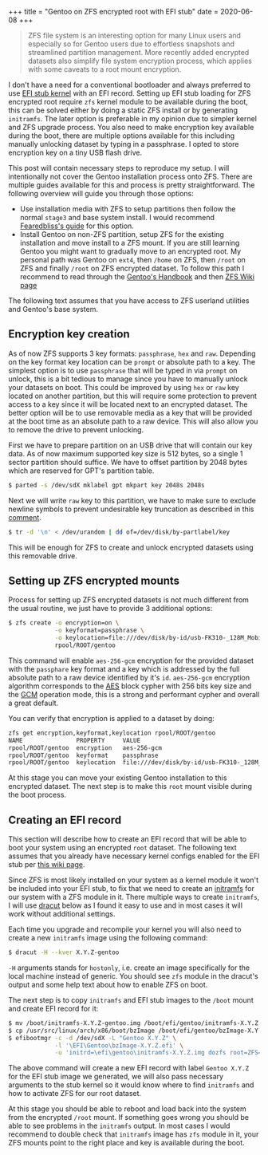+++
title = "Gentoo on ZFS encrypted root with EFI stub"
date = 2020-06-08
+++

> ZFS file system is an interesting option for many Linux users and
  especially so for Gentoo users due to effortless snapshots and
  streamlined partition management. More recently added encrypted
  datasets also simplify file system encryption process, which applies
  with some caveats to a root mount encryption.

I don't have a need for a conventional bootloader and always preferred
to use [EFI stub kernel](https://wiki.gentoo.org/wiki/EFI_stub_kernel)
with an EFI record. Setting up EFI stub loading for ZFS encrypted root
require `zfs` kernel module to be available during the boot, this can
be solved either by doing a static ZFS install or by generating
`initramfs`. The later option is preferable in my opinion due to
simpler kernel and ZFS upgrade process. You also need to make
encryption key available during the boot, there are multiple options
available for this including manually unlocking dataset by typing in a
passphrase. I opted to store encryption key on a tiny USB flash drive.

This post will contain necessary steps to reproduce my setup. I will
intentionally not cover the Gentoo installation process onto
ZFS. There are multiple guides available for this and process is
pretty straightforward. The following overview will guide you through
those options:

- Use installation media with ZFS to setup partitions then follow the
  normal `stage3` and base system install. I would recommend
  [Fearedbliss's
  guide](https://wiki.gentoo.org/wiki/User:Fearedbliss/Installing_Gentoo_Linux_On_ZFS)
  for this option.
- Install Gentoo on non-ZFS partition, setup ZFS for the existing
  installation and move install to a ZFS mount. If you are still
  learning Gentoo you might want to gradually move to an encrypted
  root. My personal path was Gentoo on `ext4`, then `/home` on ZFS,
  then `/root` on ZFS and finally `/root` on ZFS encrypted dataset. To
  follow this path I recommend to read through the [Gentoo's
  Handbook](https://wiki.gentoo.org/wiki/Handbook) and then [ZFS Wiki
  page](https://wiki.gentoo.org/wiki/ZFS)

The following text assumes that you have access to ZFS userland
utilities and Gentoo's base system.

## Encryption key creation

As of now ZFS supports 3 key formats: `passphrase`, `hex` and
`raw`. Depending on the key format key location can be `prompt` or
absolute path to a key. The simplest option is to use `passphrase`
that will be typed in via `prompt` on unlock, this is a bit tedious to
manage since you have to manually unlock your datasets on boot. This
could be improved by using `hex` or `raw` key located on another
partition, but this will require some protection to prevent access to
a key since it will be located next to an encrypted dataset. The
better option will be to use removable media as a key that will be
provided at the boot time as an absolute path to a raw device. This
will also allow you to remove the drive to prevent unlocking.

First we have to prepare partition on an USB drive that will contain
our key data. As of now maximum supported key size is 512 bytes, so a
single 1 sector partition should suffice. We have to offset partition
by 2048 bytes which are reserved for GPT's partition table.

```sh
$ parted -s /dev/sdX mklabel gpt mkpart key 2048s 2048s
```

Next we will write `raw` key to this partition, we have to make sure
to exclude newline symbols to prevent undesirable key truncation as
described in this
[comment](https://github.com/openzfs/zfs/issues/6556#issuecomment-570340855).

```sh
$ tr -d '\n' < /dev/urandom | dd of=/dev/disk/by-partlabel/key
```

This will be enough for ZFS to create and unlock encrypted datasets
using this removable drive.

## Setting up ZFS encrypted mounts

Process for setting up ZFS encrypted datasets is not much different
from the usual routine, we just have to provide 3 additional options:

```sh
$ zfs create -o encryption=on \
             -o keyformat=passphrase \
             -o keylocation=file:///dev/disk/by-id/usb-FK310-_128M_Mobile-Disk-part1 \
             rpool/ROOT/gentoo
```

This command will enable `aes-256-gcm` encryption for the provided
dataset with the `passphare` key format and a key which is addressed
by the full absolute path to a raw device identified by it's
`id`. `aes-256-gcm` encryption algorithm corresponds to the
[AES](https://en.wikipedia.org/wiki/Advanced_Encryption_Standard)
block cypher with 256 bits key size and the
[GCM](https://en.wikipedia.org/wiki/Galois/Counter_Mode) operation
mode, this is a strong and performant cypher and overall a great
default.

You can verify that encryption is applied to a dataset by doing:

```sh
zfs get encryption,keyformat,keylocation rpool/ROOT/gentoo
NAME               PROPERTY     VALUE
rpool/ROOT/gentoo  encryption   aes-256-gcm
rpool/ROOT/gentoo  keyformat    passphrase
rpool/ROOT/gentoo  keylocation  file:///dev/disk/by-id/usb-FK310-_128M_Mobile-Disk-part1
```

At this stage you can move your existing Gentoo installation to this
encrypted dataset. The next step is to make this `root` mount visible
during the boot process.

## Creating an EFI record

This section will describe how to create an EFI record that will be
able to boot your system using an encrypted `root` dataset. The
following text assumes that you already have necessary kernel configs
enabled for the EFI stub per [this wiki
page](https://wiki.gentoo.org/wiki/EFI_stub_kernel).

Since ZFS is most likely installed on your system as a kernel module
it won't be included into your EFI stub, to fix that we need to create
an [initramfs](https://wiki.gentoo.org/wiki/Initramfs) for our system
with a ZFS module in it. There multiple ways to create `initramfs`, I
will use [dracut](https://wiki.gentoo.org/wiki/Dracut) below as I
found it easy to use and in most cases it will work without additional
settings.

Each time you upgrade and recompile your kernel you will also need to
create a new `initramfs` image using the following command:

```sh
$ dracut -H --kver X.Y.Z-gentoo
```

`-H` arguments stands for `hostonly`, i.e. create an image
specifically for the local machine instead of generic. You should see
`zfs` module in the dracut's output and some help text about how to
enable ZFS on boot.

The next step is to copy `initramfs` and EFI stub images to the
`/boot` mount and create EFI record for it:

```sh
$ mv /boot/initramfs-X.Y.Z-gentoo.img /boot/efi/gentoo/initramfs-X.Y.Z.img
$ cp /usr/src/linux/arch/x86/boot/bzImage /boot/efi/gentoo/bzImage-X.Y.Z.efi
$ efibootmgr -c -d /dev/sdX -L "Gentoo X.Y.Z" \
             -l '\EFI\Gentoo\bzImage-X.Y.Z.efi' \
             -u 'initrd=\efi\gentoo\initramfs-X.Y.Z.img dozfs root=ZFS=rpool/ROOT/gentoo'
```

The above command will create a new EFI record with label `Gentoo
X.Y.Z` for the EFI stub image we generated, we will also pass
necessary arguments to the stub kernel so it would know where to find
`initramfs` and how to activate ZFS for our root dataset.

At this stage you should be able to reboot and load back into the
system from the encrypted `/root` mount. If something goes wrong you
should be able to see problems in the `initramfs` output. In most
cases I would recommend to double check that `initramfs` image has
`zfs` module in it, your ZFS mounts point to the right place and key
is available during the boot.
